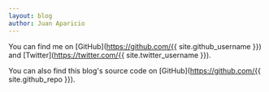 ```yaml
---
layout: blog
author: Juan Aparicio
---
```


You can find me on [GitHub](https://github.com/{{ site.github_username }}) and [Twitter](https://twitter.com/{{ site.twitter_username }}).

You can also find this blog's source code on [GitHub](https://github.com/{{ site.github_repo }}).

